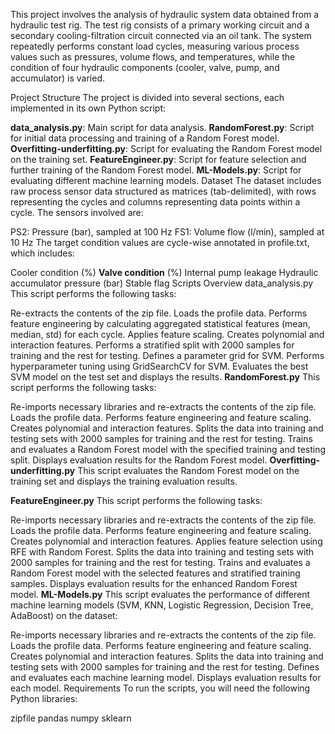 This project involves the analysis of hydraulic system data obtained from a hydraulic test rig. The test rig consists of a primary working circuit and a secondary cooling-filtration circuit connected via an oil tank. The system repeatedly performs constant load cycles, measuring various process values such as pressures, volume flows, and temperatures, while the condition of four hydraulic components (cooler, valve, pump, and accumulator) is varied.

Project Structure
The project is divided into several sections, each implemented in its own Python script:

**data_analysis.py**: Main script for data analysis.
**RandomForest.py**: Script for initial data processing and training of a Random Forest model.
**Overfitting-underfitting.py**: Script for evaluating the Random Forest model on the training set.
**FeatureEngineer.py**: Script for feature selection and further training of the Random Forest model.
**ML-Models.py**: Script for evaluating different machine learning models.
Dataset
The dataset includes raw process sensor data structured as matrices (tab-delimited), with rows representing the cycles and columns representing data points within a cycle. The sensors involved are:

PS2: Pressure (bar), sampled at 100 Hz
FS1: Volume flow (l/min), sampled at 10 Hz
The target condition values are cycle-wise annotated in profile.txt, which includes:

Cooler condition (%)
**Valve condition** (%)
Internal pump leakage
Hydraulic accumulator pressure (bar)
Stable flag
Scripts Overview
data_analysis.py
This script performs the following tasks:

Re-extracts the contents of the zip file.
Loads the profile data.
Performs feature engineering by calculating aggregated statistical features (mean, median, std) for each cycle.
Applies feature scaling.
Creates polynomial and interaction features.
Performs a stratified split with 2000 samples for training and the rest for testing.
Defines a parameter grid for SVM.
Performs hyperparameter tuning using GridSearchCV for SVM.
Evaluates the best SVM model on the test set and displays the results.
**RandomForest.py**
This script performs the following tasks:

Re-imports necessary libraries and re-extracts the contents of the zip file.
Loads the profile data.
Performs feature engineering and feature scaling.
Creates polynomial and interaction features.
Splits the data into training and testing sets with 2000 samples for training and the rest for testing.
Trains and evaluates a Random Forest model with the specified training and testing split.
Displays evaluation results for the Random Forest model.
**Overfitting-underfitting.py**
This script evaluates the Random Forest model on the training set and displays the training evaluation results.

**FeatureEngineer.py**
This script performs the following tasks:

Re-imports necessary libraries and re-extracts the contents of the zip file.
Loads the profile data.
Performs feature engineering and feature scaling.
Creates polynomial and interaction features.
Applies feature selection using RFE with Random Forest.
Splits the data into training and testing sets with 2000 samples for training and the rest for testing.
Trains and evaluates a Random Forest model with the selected features and stratified training samples.
Displays evaluation results for the enhanced Random Forest model.
**ML-Models.py**
This script evaluates the performance of different machine learning models (SVM, KNN, Logistic Regression, Decision Tree, AdaBoost) on the dataset:

Re-imports necessary libraries and re-extracts the contents of the zip file.
Loads the profile data.
Performs feature engineering and feature scaling.
Creates polynomial and interaction features.
Splits the data into training and testing sets with 2000 samples for training and the rest for testing.
Defines and evaluates each machine learning model.
Displays evaluation results for each model.
Requirements
To run the scripts, you will need the following Python libraries:

zipfile
pandas
numpy
sklearn
